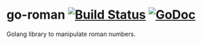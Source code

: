 # go-roman [![Build Status](https://travis-ci.org/mvader/go-roman.svg?branch=master)](https://travis-ci.org/mvader/go-roman) [![GoDoc](https://godoc.org/github.com/mvader/go-roman?status.svg)](http://godoc.org/github.com/mvader/go-roman)
Golang library to manipulate roman numbers.
